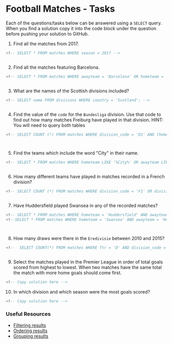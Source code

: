 # Football Matches - Tasks

Each of the questions/tasks below can be answered using a `SELECT` query. When you find a solution copy it into the code block under the question before pushing your solution to GitHub.

1) Find all the matches from 2017.

```sql
<!-- SELECT * FROM matches WHERE season = 2017 -->



```

2) Find all the matches featuring Barcelona.

```sql
<!-- SELECT * FROM matches WHERE awayteam = 'Barcelona' OR hometeam = 'Barcelona'; -->



```

3) What are the names of the Scottish divisions included?

```sql
<!-- SELECT name FROM divisions WHERE country = 'Scotland'; -->



```

4) Find the value of the `code` for the `Bundesliga` division. Use that code to find out how many matches Freiburg have played in that division. HINT: You will need to query both tables

```sql
<!-- SELECT COUNT (*) FROM matches WHERE division_code = 'D1' AND (hometeam = 'Freiburg' OR awayteam = 'Freiburg'); -->




```

5) Find the teams which include the word "City" in their name. 

```sql
<!-- SELECT * FROM matches WHERE hometeam LIKE '%City%' OR awayteam LIKE '%City%'; -->



```

6) How many different teams have played in matches recorded in a French division?

```sql
<!-- SELECT COUNT (*) FROM matches WHERE division_code = 'F1' OR division_code = 'F2' -->



```

7) Have Huddersfield played Swansea in any of the recorded matches?

```sql
<!-- SELECT * FROM matches WHERE hometeam = 'Huddersfield' AND awayteam = 'Swansea'; -->
<!--SELECT * FROM matches WHERE hometeam = 'Swansea' AND awayteam = 'Huddersfield'; -->




```

8) How many draws were there in the `Eredivisie` between 2010 and 2015?

```sql
<!--  SELECT COUNT(*) FROM matches WHERE ftr = 'D' AND division_code = 'N1' AND season >= 2010 AND season <= 2015;-->



```

9) Select the matches played in the Premier League in order of total goals scored from highest to lowest. When two matches have the same total the match with more home goals should come first.

```sql
<!-- Copy solution here -->


```

10) In which division and which season were the most goals scored?

```sql
<!-- Copy solution here -->


```

### Useful Resources

- [Filtering results](https://www.w3schools.com/sql/sql_where.asp)
- [Ordering results](https://www.w3schools.com/sql/sql_orderby.asp)
- [Grouping results](https://www.w3schools.com/sql/sql_groupby.asp)
